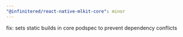 ```yaml
---
"@infinitered/react-native-mlkit-core": minor
---
```


fix: sets static builds in core podspec to prevent dependency conflicts
